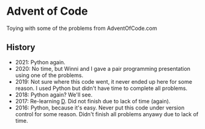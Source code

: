 # Advent of Code
Toying with some of the problems from AdventOfCode.com

## History
- 2021: Python again.
- 2020: No time, but Winni and I gave a pair programming presentation using one
  of the problems.
- 2019: Not sure where this code went, it never ended up here for some reason.
  I used Python but didn't have time to complete all problems.
- 2018: Python again? We'll see.
- 2017: Re-learning [D](https://www.dlang.org). 
  Did not finish due to lack of time (again).
- 2016: Python, because it's easy. Never put this code
  under version control for some reason. Didn't finish 
  all problems anyawy due to lack of time. 
